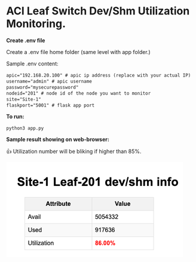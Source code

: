 # ACI Leaf Switch Dev/Shm Utilization Monitoring.

**Create .env file**

Create a .env file home folder (same level with app folder.)

Sample .env content:

```
apic="192.168.20.100" # apic ip address (replace with your actual IP)
username="admin" # apic username
password="mysecurepassword"
nodeid="201" # node id of the node you want to monitor
site="Site-1"
flaskport="5001" # flask app port
```

**To run:**

```
python3 app.py
```

**Sample result showing on web-browser:**

:+1: Utilization number will be bliking if higher than 85%.

![Sample result leaf dev/shm information](/assets/images/utilization.png)
